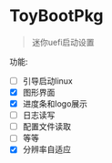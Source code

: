 # ToyBootPkg

> 迷你uefi启动设置

功能:
 - [ ] 引导启动linux
 - [x] 图形界面
 - [x] 进度条和logo展示
 - [ ] 日志读写
 - [ ] 配置文件读取
 - [ ] 等等
 - [x] 分辨率自适应